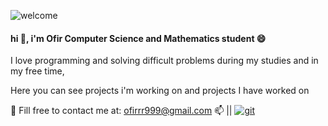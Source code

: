 ![welcome](https://user-images.githubusercontent.com/73709686/127783357-e09f847f-dea7-45b5-a80f-84ef5df66eb2.gif)


<h4>hi 👋, i'm Ofir Computer Science and Mathematics student 😄</h4>


I love programming and solving difficult problems during my studies and in my free time,

Here you can see projects i'm working on and projects I have worked on


💬 Fill free to contact me at:  ofirrr999@gmail.com 📫 || <a href="http://www.linkedin.com/in/ofir-ovadia" target="git"> <img src="https://img.shields.io/badge/LinkedIn-0077B5?style=for-the-badge&logo=linkedin&logoColor=white" alt="git">



